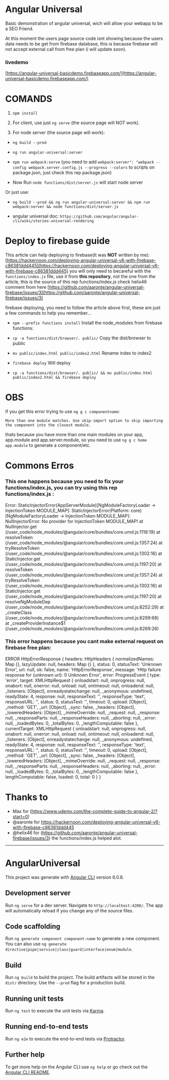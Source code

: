 # Angular Universal

Basic demonstration of angular universal, wich will allow your webapp to be a SEO Friend.

At this moment the users page source code isnt showing because the users data needs to be get from firebase database, this is because firebase will not accept external call from free plan (i will update soon).

### livedemo

[https://angular-universal-basicdemo.firebaseapp.com/](https://angular-universal-basicdemo.firebaseapp.com/)


# COMANDS

1. `npm install`

2. For client, use just `ng serve` (the source page will NOT work).

3. For node server (the source page will work):

- `ng build --prod`
- `ng run angular-universal:server`
- `npm run webpack:serve`  (you need to add `webpack:server": "webpack --config webpack.server.config.js --progress --colors` to scripts on package.json, just check this rep package.json)

- Now Run `node functions/dist/server.js` will start node server

Or just use: 
- `ng build --prod && ng run angular-universal:server && npm run webpack:server && node functions/dist/server.js`

- angular universal doc: `https://github.com/angular/angular-cli/wiki/stories-universal-rendering` 

# Deploy to firebase guide

This article can help deploying to firebase(It was **NOT** written by me):
[https://hackernoon.com/deploying-angular-universal-v6-with-firebase-c86381ddd445](https://hackernoon.com/deploying-angular-universal-v6-with-firebase-c86381ddd445)
you will only need to becareful with the `functions/index.js` file, use it from **this repository**, not the one from the article, this is the source of this rep functions/index.js check helix46 comment from here [https://github.com/aaronte/angular-universal-firebase/issues/3](https://github.com/aaronte/angular-universal-firebase/issues/3)


firebase deploying, you need to follow the article above first, these are just a few commands to help you remember...


- `npm --prefix functions install`
Install the node_modules from firebase functions:
- `cp -a functions/dist/browser/. public/`
Copy the dist/browser to public
- `mv public/index.html public/index2.html`
Rename index to index2
- `firebase deploy`
Will deploy

- `cp -a functions/dist/browser/. public/ && mv public/index.html public/index2.html && firebase deploy`


# OBS

If you get this error trying to use `ng g c componentname`:

`More than one module matches. Use skip-import option to skip importing the component into the closest module.`

thats because you have more than one main modules on your app, app.module and app.server.module, so you need to use `ng g c home app.module` to generate a component/etc. 


# Commons Erros

### This one happens because you need to fix your functions/index.js, you can try using this rep functions/index.js :

Error: StaticInjectorError(AppServerModule)[NgModuleFactoryLoader -> InjectionToken MODULE_MAP]: 
  StaticInjectorError(Platform: core)[NgModuleFactoryLoader -> InjectionToken MODULE_MAP]: 
    NullInjectorError: No provider for InjectionToken MODULE_MAP!
    at NullInjector.get (/user_code/node_modules/@angular/core/bundles/core.umd.js:1118:19)
    at resolveToken (/user_code/node_modules/@angular/core/bundles/core.umd.js:1357:24)
    at tryResolveToken (/user_code/node_modules/@angular/core/bundles/core.umd.js:1302:16)
    at StaticInjector.get (/user_code/node_modules/@angular/core/bundles/core.umd.js:1197:20)
    at resolveToken (/user_code/node_modules/@angular/core/bundles/core.umd.js:1357:24)
    at tryResolveToken (/user_code/node_modules/@angular/core/bundles/core.umd.js:1302:16)
    at StaticInjector.get (/user_code/node_modules/@angular/core/bundles/core.umd.js:1197:20)
    at resolveNgModuleDep (/user_code/node_modules/@angular/core/bundles/core.umd.js:8252:29)
    at _createClass (/user_code/node_modules/@angular/core/bundles/core.umd.js:8299:68)
    at _createProviderInstance$1 (/user_code/node_modules/@angular/core/bundles/core.umd.js:8269:26)


### This error happens because you cant make external request on firebase free plan:

ERROR HttpErrorResponse {
  headers: HttpHeaders { normalizedNames: Map {}, lazyUpdate: null, headers: Map {} },
  status: 0,
  statusText: 'Unknown Error',
  url: null,
  ok: false,
  name: 'HttpErrorResponse',
  message: 'Http failure response for (unknown url): 0 Unknown Error',
  error: 
   ProgressEvent {
     type: 'error',
     target: 
      XMLHttpRequest {
        onloadstart: null,
        onprogress: null,
        onabort: null,
        onerror: null,
        onload: null,
        ontimeout: null,
        onloadend: null,
        _listeners: [Object],
        onreadystatechange: null,
        _anonymous: undefined,
        readyState: 4,
        response: null,
        responseText: '',
        responseType: 'text',
        responseURL: '',
        status: 0,
        statusText: '',
        timeout: 0,
        upload: [Object],
        _method: 'GET',
        _url: [Object],
        _sync: false,
        _headers: [Object],
        _loweredHeaders: [Object],
        _mimeOverride: null,
        _request: null,
        _response: null,
        _responseParts: null,
        _responseHeaders: null,
        _aborting: null,
        _error: null,
        _loadedBytes: 0,
        _totalBytes: 0,
        _lengthComputable: false },
     currentTarget: 
      XMLHttpRequest {
        onloadstart: null,
        onprogress: null,
        onabort: null,
        onerror: null,
        onload: null,
        ontimeout: null,
        onloadend: null,
        _listeners: [Object],
        onreadystatechange: null,
        _anonymous: undefined,
        readyState: 4,
        response: null,
        responseText: '',
        responseType: 'text',
        responseURL: '',
        status: 0,
        statusText: '',
        timeout: 0,
        upload: [Object],
        _method: 'GET',
        _url: [Object],
        _sync: false,
        _headers: [Object],
        _loweredHeaders: [Object],
        _mimeOverride: null,
        _request: null,
        _response: null,
        _responseParts: null,
        _responseHeaders: null,
        _aborting: null,
        _error: null,
        _loadedBytes: 0,
        _totalBytes: 0,
        _lengthComputable: false },
     lengthComputable: false,
     loaded: 0,
     total: 0 } }


# Thanks to

- Max for (https://www.udemy.com/the-complete-guide-to-angular-2/?start=0)
- @aaronte for https://hackernoon.com/deploying-angular-universal-v6-with-firebase-c86381ddd445
- @helix46 for (https://github.com/aaronte/angular-universal-firebase/issues/3) the functions/index.js helped alot.


------------------------------------------------------------------------------------------------

# AngularUniversal

This project was generate with [Angular CLI](https://github.com/angular/angular-cli) version 6.0.8.

## Development server

Run `ng serve` for a dev server. Navigate to `http://localhost:4200/`. The app will automatically reload if you change any of the source files.

## Code scaffolding

Run `ng generate component component-name` to generate a new component. You can also use `ng generate directive|pipe|service|class|guard|interface|enum|module`.

## Build

Run `ng build` to build the project. The build artifacts will be stored in the `dist/` directory. Use the `--prod` flag for a production build.

## Running unit tests

Run `ng test` to execute the unit tests via [Karma](https://karma-runner.github.io).

## Running end-to-end tests

Run `ng e2e` to execute the end-to-end tests via [Protractor](http://www.protractortest.org/).

## Further help

To get more help on the Angular CLI use `ng help` or go check out the [Angular CLI README](https://github.com/angular/angular-cli/blob/master/README.md).
